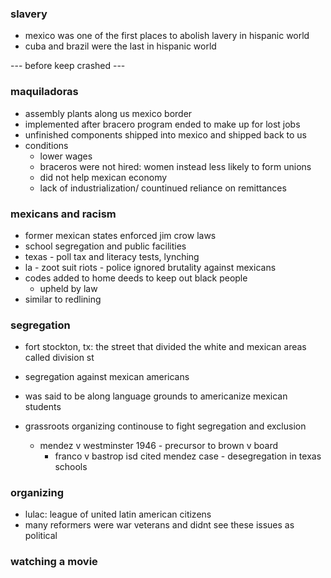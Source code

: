 <!--had issues with keep note crashing and maybe lost all of my notes-->

### slavery
- mexico was one of the first places to abolish lavery in hispanic world
- cuba and brazil were the last in hispanic world

--- before keep crashed ---

### maquiladoras
- assembly plants along us mexico border
- implemented after bracero program ended to make up for lost jobs
- unfinished components shipped into mexico and shipped back to us
- conditions
  - lower wages
  - braceros were not hired: women instead less likely to form unions
  - did not help mexican economy
  - lack of industrialization/ countinued reliance on remittances

### mexicans and racism
- former mexican states enforced jim crow laws
- school segregation and public facilities
- texas - poll tax and literacy tests, lynching
- la - zoot suit riots - police ignored brutality against mexicans
- codes added to home deeds to keep out black people
  - upheld by law
- similar to redlining 

### segregation
- fort stockton, tx: the street that divided the white and mexican areas called division st
- segregation against mexican americans 
- was said to be along language grounds to americanize mexican students

- grassroots organizing continouse to fight segregation and exclusion
  - mendez v westminster 1946 - precursor to brown v board
    - franco v bastrop isd cited mendez case - desegregation in texas schools

### organizing 
- lulac: league of united latin american citizens
- many reformers were war veterans and didnt see these issues as political

### watching a movie 